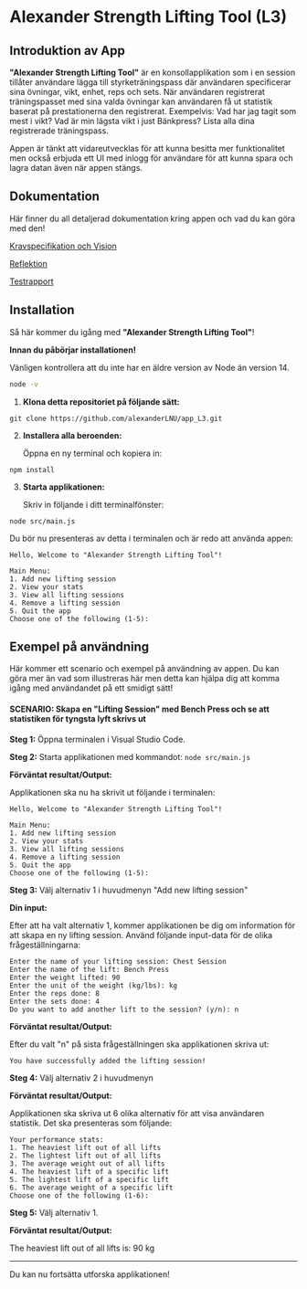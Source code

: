 # Alexander Strength Lifting Tool (L3)

## Introduktion av App

**"Alexander Strength Lifting Tool"** är en konsollapplikation som i en session tillåter användare lägga till styrketräningspass där användaren specificerar sina övningar, vikt, enhet, reps och sets. När användaren registrerat träningspasset med sina valda övningar kan användaren få ut statistik baserat på prestationerna den registrerat. Exempelvis: Vad har jag tagit som mest i vikt? Vad är min lägsta vikt i just Bänkpress? Lista alla dina registrerade träningspass.

Appen är tänkt att vidareutvecklas för att kunna besitta mer funktionalitet men också erbjuda ett UI med inlogg för användare för att kunna spara och lagra datan även när appen stängs.

## Dokumentation

Här finner du all detaljerad dokumentation kring appen och vad du kan göra med den!

[Kravspecifikation och Vision](./Documentation/kravspecifikation.md)

[Reflektion](./Documentation/reflection.md)

[Testrapport](./Documentation/testrapport.md)

## Installation

Så här kommer du igång med **"Alexander Strength Lifting Tool"**!

**Innan du påbörjar installationen!**

Vänligen kontrollera att du inte har en äldre version av Node än version 14.

```bash
node -v
```

1. **Klona detta repositoriet på följande sätt:**

```
git clone https://github.com/alexanderLNU/app_L3.git
```

2. **Installera alla beroenden:**

   Öppna en ny terminal och kopiera in:

```
npm install
```

3. **Starta applikationen:**

   Skriv in följande i ditt terminalfönster:

```
node src/main.js
```

Du bör nu presenteras av detta i terminalen och är redo att använda appen:

```
Hello, Welcome to "Alexander Strength Lifting Tool"!

Main Menu:
1. Add new lifting session
2. View your stats
3. View all lifting sessions
4. Remove a lifting session
5. Quit the app
Choose one of the following (1-5):
```

## Exempel på användning

Här kommer ett scenario och exempel på användning av appen. Du kan göra mer än vad som illustreras här men detta kan hjälpa dig att komma igång med användandet på ett smidigt sätt!

#### SCENARIO: Skapa en "Lifting Session" med Bench Press och se att statistiken för tyngsta lyft skrivs ut

**Steg 1:** Öppna terminalen i Visual Studio Code.

**Steg 2:** Starta applikationen med kommandot:
`node src/main.js`

**Förväntat resultat/Output:**

Applikationen ska nu ha skrivit ut följande i terminalen:

```
Hello, Welcome to "Alexander Strength Lifting Tool"!

Main Menu:
1. Add new lifting session
2. View your stats
3. View all lifting sessions
4. Remove a lifting session
5. Quit the app
Choose one of the following (1-5):
```

**Steg 3:** Välj alternativ 1 i huvudmenyn "Add new lifting session"

**Din input:**

Efter att ha valt alternativ 1, kommer applikationen be dig om information för att skapa en ny lifting session. Använd följande input-data för de olika frågeställningarna:

```
Enter the name of your lifting session: Chest Session
Enter the name of the lift: Bench Press
Enter the weight lifted: 90
Enter the unit of the weight (kg/lbs): kg
Enter the reps done: 8
Enter the sets done: 4
Do you want to add another lift to the session? (y/n): n
```

**Förväntat resultat/Output:**

Efter du valt "n" på sista frågeställningen ska applikationen skriva ut:

```
You have successfully added the lifting session!
```

**Steg 4:** Välj alternativ 2 i huvudmenyn

**Förväntat resultat/Output:**

Applikationen ska skriva ut 6 olika alternativ för att visa användaren statistik. Det ska presenteras som följande:

```
Your performance stats:
1. The heaviest lift out of all lifts
2. The lightest lift out of all lifts
3. The average weight out of all lifts
4. The heaviest lift of a specific lift
5. The lightest lift of a specific lift
6. The average weight of a specific lift
Choose one of the following (1-6):
```

**Steg 5:** Välj alternativ 1.

**Förväntat resultat/Output:**

The heaviest lift out of all lifts is: 90 kg

---

Du kan nu fortsätta utforska applikationen!
